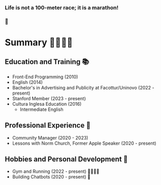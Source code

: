 ### Life is not a 100-meter race; it is a marathon!
### 🎈
# Summary 🏃‍♂️🏃‍♀️
## Education and Training 📚
- Front-End Programming (2010)
- English (2014)
- Bachelor's in Advertising and Publicity at Facottur/Uninovo (2022 - present)
- Stanford Member (2023 - present)
- Cultura Inglesa Education (2016)
  - Intermediate English

## Professional Experience 💼
- Community Manager (2020 - 2023)
- Lessons with Norm Church, Former Apple Speaker (2020 - present)

## Hobbies and Personal Development 🎯
- Gym and Running (2022 - present) 🏋️‍♂️🏃‍♀️
- Building Chatbots (2020 - present) 🤖



